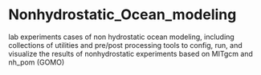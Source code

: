 # Nonhydrostatic_Ocean_modeling

 lab experiments cases of non hydrostatic ocean modeling, including
 collections of utilities and pre/post processing tools to config, run, and visualize the results of nonhydrostatic experiments based on MITgcm and nh_pom (GOMO) 
